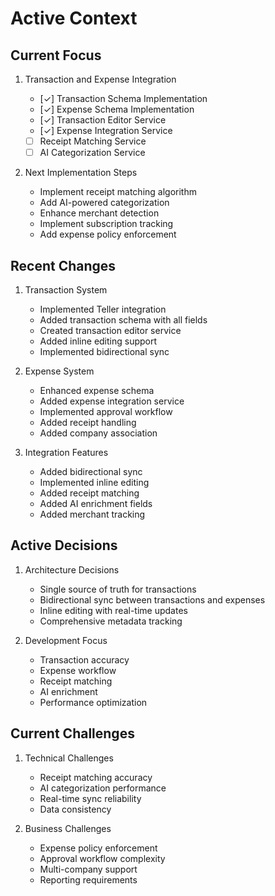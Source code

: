 # Active Context

## Current Focus

1. Transaction and Expense Integration

   - [✓] Transaction Schema Implementation
   - [✓] Expense Schema Implementation
   - [✓] Transaction Editor Service
   - [✓] Expense Integration Service
   - [ ] Receipt Matching Service
   - [ ] AI Categorization Service

2. Next Implementation Steps
   - Implement receipt matching algorithm
   - Add AI-powered categorization
   - Enhance merchant detection
   - Implement subscription tracking
   - Add expense policy enforcement

## Recent Changes

1. Transaction System

   - Implemented Teller integration
   - Added transaction schema with all fields
   - Created transaction editor service
   - Added inline editing support
   - Implemented bidirectional sync

2. Expense System

   - Enhanced expense schema
   - Added expense integration service
   - Implemented approval workflow
   - Added receipt handling
   - Added company association

3. Integration Features

   - Added bidirectional sync
   - Implemented inline editing
   - Added receipt matching
   - Added AI enrichment fields
   - Added merchant tracking

## Active Decisions

1. Architecture Decisions

   - Single source of truth for transactions
   - Bidirectional sync between transactions and expenses
   - Inline editing with real-time updates
   - Comprehensive metadata tracking

2. Development Focus

   - Transaction accuracy
   - Expense workflow
   - Receipt matching
   - AI enrichment
   - Performance optimization

## Current Challenges

1. Technical Challenges

   - Receipt matching accuracy
   - AI categorization performance
   - Real-time sync reliability
   - Data consistency

2. Business Challenges

   - Expense policy enforcement
   - Approval workflow complexity
   - Multi-company support
   - Reporting requirements

